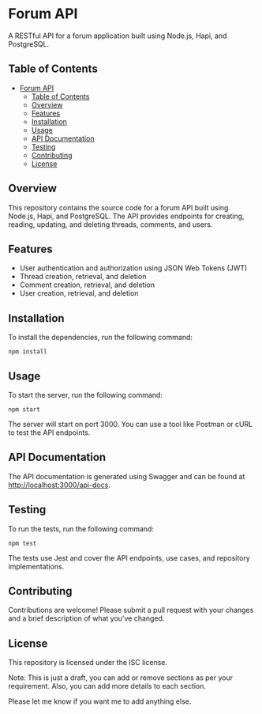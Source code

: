 # Forum API

A RESTful API for a forum application built using Node.js, Hapi, and PostgreSQL.

## Table of Contents

- [Forum API](#forum-api)
  - [Table of Contents](#table-of-contents)
  - [Overview](#overview)
  - [Features](#features)
  - [Installation](#installation)
  - [Usage](#usage)
  - [API Documentation](#api-documentation)
  - [Testing](#testing)
  - [Contributing](#contributing)
  - [License](#license)

## Overview

This repository contains the source code for a forum API built using Node.js, Hapi, and PostgreSQL. The API provides endpoints for creating, reading, updating, and deleting threads, comments, and users.

## Features

- User authentication and authorization using JSON Web Tokens (JWT)
- Thread creation, retrieval, and deletion
- Comment creation, retrieval, and deletion
- User creation, retrieval, and deletion

## Installation

To install the dependencies, run the following command:

```
npm install
```

## Usage

To start the server, run the following command:

```
npm start
```

The server will start on port 3000. You can use a tool like Postman or cURL to test the API endpoints.

## API Documentation

The API documentation is generated using Swagger and can be found at [http://localhost:3000/api-docs](http://localhost:3000/api-docs).

## Testing

To run the tests, run the following command:

```
npm test
```

The tests use Jest and cover the API endpoints, use cases, and repository implementations.

## Contributing

Contributions are welcome! Please submit a pull request with your changes and a brief description of what you've changed.

## License

This repository is licensed under the ISC license.

Note: This is just a draft, you can add or remove sections as per your requirement. Also, you can add more details to each section.

Please let me know if you want me to add anything else.
